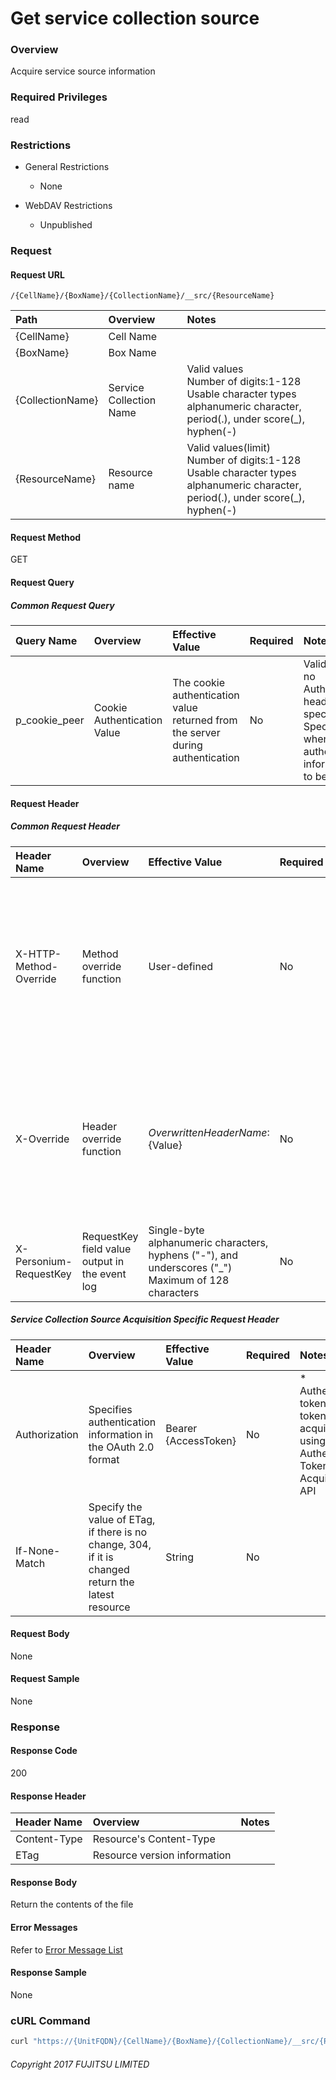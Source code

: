 # Get service collection source

### Overview

Acquire service source information

### Required Privileges

read

### Restrictions

* General Restrictions
    * None

* WebDAV Restrictions
    * Unpublished<br>

### Request

#### Request URL

```
/{CellName}/{BoxName}/{CollectionName}/__src/{ResourceName}
```

|Path|Overview|Notes|
|:--|:--|:--|
|{CellName}|Cell Name||
|{BoxName}|Box Name||
|{CollectionName}|Service Collection Name|Valid values <br>Number of digits:1-128<br>Usable character types<br>alphanumeric character, period(.), under score(_), hyphen(-)|
|{ResourceName}|Resource name|Valid values(limit) <br>Number of digits:1-128<br>Usable character types<br>alphanumeric character, period(.), under score(_), hyphen(-)|

#### Request Method

GET

#### Request Query

##### Common Request Query

|Query Name|Overview|Effective Value|Required|Notes|
|:--|:--|:--|:--|:--|
|p_cookie_peer|Cookie Authentication Value|The cookie authentication value returned from the server during authentication|No|Valid only if no Authorization header specified<br>Specify this when cookie authentication information is to be used|

#### Request Header

##### Common Request Header

|Header Name|Overview|Effective Value|Required|Notes|
|:--|:--|:--|:--|:--|
|X-HTTP-Method-Override|Method override function|User-defined|No|If you specify this value when requesting with the POST method, the specified value will be used as a method.|
|X-Override|Header override function|${OverwrittenHeaderName}:${Value}|No|Overwrite normal HTTP header value. To overwrite multiple headers, specify multiple X-Override headers.|
|X-Personium-RequestKey|RequestKey field value output in the event log|Single-byte alphanumeric characters, hyphens ("-"), and underscores ("_")<br>Maximum of 128 characters|No|Supported in V 1.1.7 and later|

##### Service Collection Source Acquisition Specific Request Header

|Header Name|Overview|Effective Value|Required|Notes|
|:--|:--|:--|:--|:--|
|Authorization|Specifies authentication information in the OAuth 2.0 format|Bearer {AccessToken}|No|* Authentication tokens are the tokens acquired using the Authentication Token Acquisition API|
|If-None-Match|Specify the value of ETag, if there is no change, 304, if it is changed return the latest resource|String|No||

#### Request Body

None

#### Request Sample

None


### Response

#### Response Code

200

#### Response Header

|Header Name|Overview|Notes|
|:--|:--|:--|
|Content-Type|Resource's Content-Type||
|ETag|Resource version information||

#### Response Body

Return the contents of the file

#### Error Messages

Refer to [Error Message List](004_Error_Messages.html)

#### Response Sample

None


### cURL Command

```sh
curl "https://{UnitFQDN}/{CellName}/{BoxName}/{CollectionName}/__src/{ResourceName}" -X GET -i -H 'Authorization: Bearer {AccessToken}' -H 'Accept: application/json'
```


###### Copyright 2017 FUJITSU LIMITED
